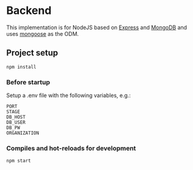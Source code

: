 # Backend

This implementation is for NodeJS based on [Express](https://expressjs.com/) and [MongoDB](https://www.mongodb.com/) and uses [mongoose](https://mongoosejs.com/) as the ODM.

## Project setup
```
npm install
```

### Before startup 
Setup a .env file with the following variables, e.g.:

```
PORT
STAGE
DB_HOST
DB_USER
DB_PW
ORGANIZATION

```

### Compiles and hot-reloads for development
```
npm start
```